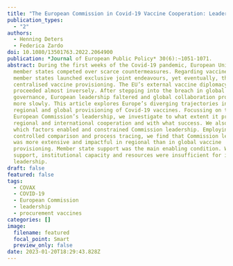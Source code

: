 ```yaml
---
title: "The European Commission in Covid-19 Vaccine Cooperation: Leadership vs Coronationalism?"
publication_types:
  - "2"
authors:
  - Henning Deters
  - Federica Zardo
doi: 10.1080/13501763.2022.2064900
publication: *Journal of European Public Policy* 30(6):~1051-1071.
abstract: During the first weeks of the Covid-19 pandemic, European Union (EU)
  member states competed over scarce countermeasures. Regarding vaccines, a few
  member states launched exclusive joint endeavours, yet eventually, the EU
  centralised vaccine provisioning. The EU’s external vaccine diplomacy
  proceeded almost inversely. After stepping into the breach in global health
  governance, European leadership faltered and global collaboration progressed
  more slowly. This article explores Europe’s diverging trajectories in the
  regional and global provisioning of Covid-19 vaccines. Focussing on the
  European Commission’s leadership, we investigate to what extent it promoted
  regional and international cooperation and with what success. We also explain
  which factors enabled and constrained Commission leadership. Employing a
  controlled comparison and process tracing, we find that Commission leadership
  was more extensive and impactful in regional than in global vaccine
  provisioning. Member state support was the main enabling condition. Without
  support, institutional capacity and resources were insufficient for impactful
  leadership.
draft: false
featured: false
tags:
  - COVAX
  - COVID-19
  - European Commission
  - leadership
  - procurement vaccines
categories: []
image:
  filename: featured
  focal_point: Smart
  preview_only: false
date: 2023-01-20T18:29:43.828Z
---
```

